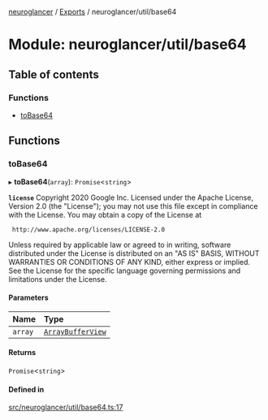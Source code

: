 [neuroglancer](../README.md) / [Exports](../modules.md) / neuroglancer/util/base64

# Module: neuroglancer/util/base64

## Table of contents

### Functions

- [toBase64](neuroglancer_util_base64.md#tobase64)

## Functions

### toBase64

▸ **toBase64**(`array`): `Promise`<`string`\>

**`license`**
Copyright 2020 Google Inc.
Licensed under the Apache License, Version 2.0 (the "License");
you may not use this file except in compliance with the License.
You may obtain a copy of the License at

     http://www.apache.org/licenses/LICENSE-2.0

Unless required by applicable law or agreed to in writing, software
distributed under the License is distributed on an "AS IS" BASIS,
WITHOUT WARRANTIES OR CONDITIONS OF ANY KIND, either express or implied.
See the License for the specific language governing permissions and
limitations under the License.

#### Parameters

| Name | Type |
| :------ | :------ |
| `array` | [`ArrayBufferView`](../interfaces/main_module._internal_.ArrayBufferView.md) |

#### Returns

`Promise`<`string`\>

#### Defined in

[src/neuroglancer/util/base64.ts:17](https://github.com/ActiveBrainAtlas2/neuroglancer/blob/034b457d/src/neuroglancer/util/base64.ts#L17)
